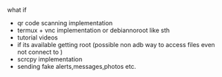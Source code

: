 what if
- qr code scanning implementation
- termux + vnc implementation or debiannoroot like sth
- tutorial videos
- if its available getting root (possible non adb way to access files even not connect to )
- scrcpy implementation
- sending fake alerts,messages,photos etc.
